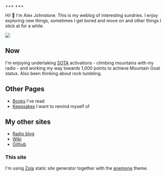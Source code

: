 +++
+++

Hi! 👋 I'm Alex Johnstone. This is my weblog of interesting sundries. I enjoy exploring new things, sometimes I get bored and move on and other things I stick at for a while.

![](/me.jpg)

<!-- recent-posts -->


## Now

I'm enjoying undertaking [SOTA](https://gm5alx.uk/sota.html) activations - climbing mountains with my radio - and working my way towards 1,000 points to achieve Mountain Goat status. Also been thinking about rock tumbling.


## Other Pages

* [Books](@/books.md) I've read
* [Keepsakes](@/keep.md) I want to remind myself of

## My other sites

* [Radio blog](https://gm5alx.uk)
* [Wiki](https://wiki.alexjj.com)
* [Github](https://github.com/alexjj)

### This site

I'm using [Zola](https://www.getzola.org/) static site generator together with the [anemone](https://github.com/Speyll/anemone) theme.
